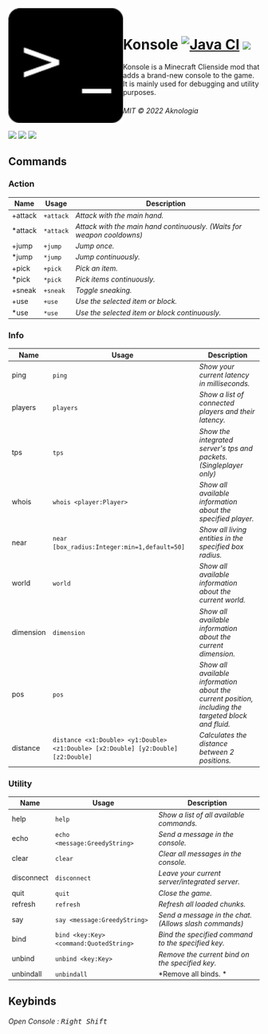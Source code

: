 <div>
  <a href="#"><img width="230" height="230" align="left" src="https://raw.githubusercontent.com/Aknologia/Konsole/master/src/main/resources/assets/konsole/icon.png" alt="Konsole"/></a>
  <br>
  <h1>Konsole 
    <a href="https://github.com/Aknologia/Konsole/actions/workflows/gradle.yml"><img src="https://github.com/Aknologia/Konsole/actions/workflows/gradle.yml/badge.svg" alt="Java CI"></img></a>
    <a href="https://github.com/Aknologia/Konsole/releases"><img src="https://img.shields.io/github/v/release/Aknologia/Konsole?include_prereleases"></img></a>
    
  </h1>
  <p>Konsole is a Minecraft Clienside mod that adds a brand-new console to the game.<br>It is mainly used for debugging and utility purposes.</p>
  <h6>MIT © 2022 Aknologia</h6>
  <a href="https://www.minecraft.net/en-us/download"><img src="https://img.shields.io/badge/minecraft-1.18.2-yellowgreen"></img></a>
  <a href="https://fabricmc.net/use/installer/"><img src="https://img.shields.io/badge/fabric%20loader-%5E0.13.3-fffca3"></img></a>
  <a href="https://www.curseforge.com/minecraft/mc-mods/fabric-api"><img src="https://img.shields.io/badge/fabric%20api-0.48.0%2B1.18.2-ffe3a3"></img></a>
</div>

## Commands
### Action
| Name | Usage | Description |
| ------ | ------- | ------------- |
| +attack | `+attack` | *Attack with the main hand.* |
| *attack | `*attack` | *Attack with the main hand continuously. (Waits for weapon cooldowns)* |
| +jump | `+jump` | *Jump once.* |
| *jump | `*jump` | *Jump continuously.* |
| +pick | `+pick` | *Pick an item.* |
| *pick | `*pick` | *Pick items continuously.* |
| +sneak | `+sneak` | *Toggle sneaking.* |
| +use | `+use` | *Use the selected item or block.* |
| *use | `*use` | *Use the selected item or block continuously.* |
### Info
| Name | Usage | Description |
| ------ | ------- | ------------- |
| ping | `ping` | *Show your current latency in milliseconds.* |
| players | `players` | *Show a list of connected players and their latency.* |
| tps | `tps` | *Show the integrated server's tps and packets. (Singleplayer only)* |
| whois | `whois <player:Player>` | *Show all available information about the specified player.* |
| near | `near [box_radius:Integer:min=1,default=50]` | *Show all living entities in the specified box radius.* |
| world | `world` | *Show all available information about the current world.* |
| dimension | `dimension` | *Show all available information about the current dimension.* |
| pos | `pos` | *Show all available information about the current position, including the targeted block and fluid.* |
| distance | `distance <x1:Double> <y1:Double> <z1:Double> [x2:Double] [y2:Double] [z2:Double]` | *Calculates the distance between 2 positions.* |
### Utility
| Name | Usage | Description |
| ------ | ------- | ------------- |
| help | `help` | *Show a list of all available commands.* |
| echo | `echo  <message:GreedyString>` | *Send a message in the console.* |
| clear | `clear` | *Clear all messages in the console.* |
| disconnect | `disconnect` | *Leave your current server/integrated server.* |
| quit | `quit` | *Close the game.* |
| refresh | `refresh` | *Refresh all loaded chunks.* |
| say | `say <message:GreedyString>` | *Send a message in the chat. (Allows slash commands)* |
| bind | `bind <key:Key> <command:QuotedString>` | *Bind the specified command to the specified key.* |
| unbind | `unbind <key:Key>` | *Remove the current bind on the specified key.* |
| unbindall | `unbindall` | *Remove all binds. * |

## Keybinds
###### Open Console : <kbd>Right Shift</kbd>
